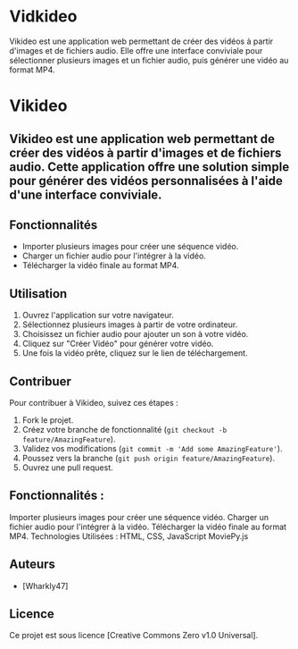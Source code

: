 # Vidkideo
 Vikideo est une application web permettant de créer des vidéos à partir d'images et de fichiers audio. Elle offre une interface conviviale pour sélectionner plusieurs images et un fichier audio, puis générer une vidéo au format MP4.
# Vikideo

## Vikideo est une application web permettant de créer des vidéos à partir d'images et de fichiers audio. Cette application offre une solution simple pour générer des vidéos personnalisées à l'aide d'une interface conviviale.

## Fonctionnalités
- Importer plusieurs images pour créer une séquence vidéo.
- Charger un fichier audio pour l'intégrer à la vidéo.
- Télécharger la vidéo finale au format MP4.

## Utilisation
1. Ouvrez l'application sur votre navigateur.
2. Sélectionnez plusieurs images à partir de votre ordinateur.
3. Choisissez un fichier audio pour ajouter un son à votre vidéo.
4. Cliquez sur "Créer Vidéo" pour générer votre vidéo.
5. Une fois la vidéo prête, cliquez sur le lien de téléchargement.

## Contribuer
Pour contribuer à Vikideo, suivez ces étapes :
1. Fork le projet.
2. Créez votre branche de fonctionnalité (`git checkout -b feature/AmazingFeature`).
3. Validez vos modifications (`git commit -m 'Add some AmazingFeature'`).
4. Poussez vers la branche (`git push origin feature/AmazingFeature`).
5. Ouvrez une pull request.
   
## Fonctionnalités :
Importer plusieurs images pour créer une séquence vidéo.
Charger un fichier audio pour l'intégrer à la vidéo.
Télécharger la vidéo finale au format MP4.
Technologies Utilisées :
HTML, CSS, JavaScript
MoviePy.js

## Auteurs
- [Wharkly47]

## Licence
Ce projet est sous licence [Creative Commons Zero v1.0 Universal].

